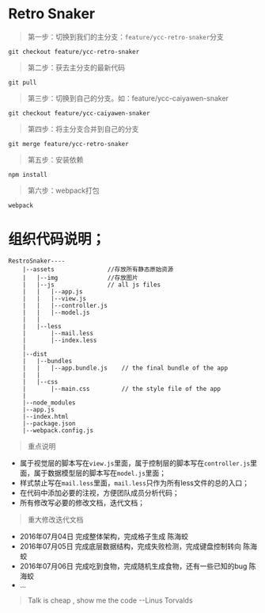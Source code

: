 # Retro Snaker

> 第一步：切换到我们的主分支：`feature/ycc-retro-snaker`分支

    git checkout feature/ycc-retro-snaker

> 第二步：获去主分支的最新代码

    git pull 

> 第三步：切换到自己的分支。如：feature/ycc-caiyawen-snaker

    git checkout feature/ycc-caiyawen-snaker

> 第四步：将主分支合并到自己的分支

    git merge feature/ycc-retro-snaker

> 第五步：安装依赖

    npm install

> 第六步：webpack打包

    webpack

# 组织代码说明；
    
    RestroSnaker----
        |--assets               //存放所有静态原始资源
        |   |--img              //存放图片
        |   |--js               // all js files
        |   |   |--app.js       
        |   |   |--view.js
        |   |   |--controller.js
        |   |   |--model.js
        |   |
        |   |--less
        |       |--mail.less
        |       |--index.less
        |   
        |--dist
        |   |--bundles
        |   |   |--app.bundle.js    // the final bundle of the app
        |   |
        |   |--css
        |       |--main.css         // the style file of the app
        |   
        |--node_modules
        |--app.js
        |--index.html
        |--package.json
        |--webpack.config.js
        


> 重点说明

- 属于视觉层的脚本写在`view.js`里面，属于控制层的脚本写在`controller.js`里面，属于数据模型层的脚本写在`model.js`里面；
- 样式禁止写在`mail.less`里面，`mail.less`只作为所有less文件的总的入口；
- 在代码中添加必要的注视，方便团队成员分析代码；
- 所有修改写必要的修改文档，迭代文档；

> 重大修改迭代文档

- 2016年07月04日  完成整体架构，完成格子生成  陈海蛟
- 2016年07月05日  完成底层数据结构，完成失败检测，完成键盘控制转向  陈海蛟
- 2016年07月06日  完成吃到食物，完成随机生成食物，还有一些已知的bug  陈海蛟
- ...

> Talk is cheap , show me the code --Linus Torvalds
